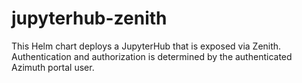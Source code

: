 # jupyterhub-zenith

This Helm chart deploys a JupyterHub that is exposed via Zenith. Authentication and
authorization is determined by the authenticated Azimuth portal user.
